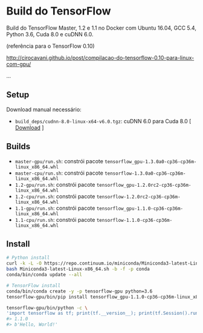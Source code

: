# Build do TensorFlow

Build do TensorFlow Master, 1.2 e 1.1 no Docker com Ubuntu 16.04, GCC 5.4, Python 3.6, Cuda 8.0 e cuDNN 6.0.

(referência para o TensorFlow 0.10)

http://cirocavani.github.io/post/compilacao-do-tensorflow-0.10-para-linux-com-gpu/

...

## Setup

Download manual necessário:

* `build_deps/cudnn-8.0-linux-x64-v6.0.tgz`: cuDNN 6.0 para Cuda 8.0 [ [Download](https://developer.nvidia.com/rdp/cudnn-download) ]

## Builds

*  `master-gpu/run.sh`: constrói pacote `tensorflow_gpu-1.3.0a0-cp36-cp36m-linux_x86_64.whl`
*  `master-cpu/run.sh`: constrói pacote `tensorflow-1.3.0a0-cp36-cp36m-linux_x86_64.whl`
*  `1.2-gpu/run.sh`: constrói pacote `tensorflow_gpu-1.2.0rc2-cp36-cp36m-linux_x86_64.whl`
*  `1.2-cpu/run.sh`: constrói pacote `tensorflow-1.2.0rc2-cp36-cp36m-linux_x86_64.whl`
*  `1.1-gpu/run.sh`: constrói pacote `tensorflow_gpu-1.1.0-cp36-cp36m-linux_x86_64.whl`
*  `1.1-cpu/run.sh`: constrói pacote `tensorflow-1.1.0-cp36-cp36m-linux_x86_64.whl`

## Install

```sh
# Python install
curl -k -L -O https://repo.continuum.io/miniconda/Miniconda3-latest-Linux-x86_64.sh
bash Miniconda3-latest-Linux-x86_64.sh -b -f -p conda
conda/bin/conda update --all

# TensorFlow install
conda/bin/conda create -y -p tensorflow-gpu python=3.6
tensorflow-gpu/bin/pip install tensorflow_gpu-1.1.0-cp36-cp36m-linux_x86_64.whl

tensorflow-gpu/bin/python -c \
'import tensorflow as tf; print(tf.__version__); print(tf.Session().run(tf.constant("Hello, World!")))'
#> 1.1.0
#> b'Hello, World!'
```
